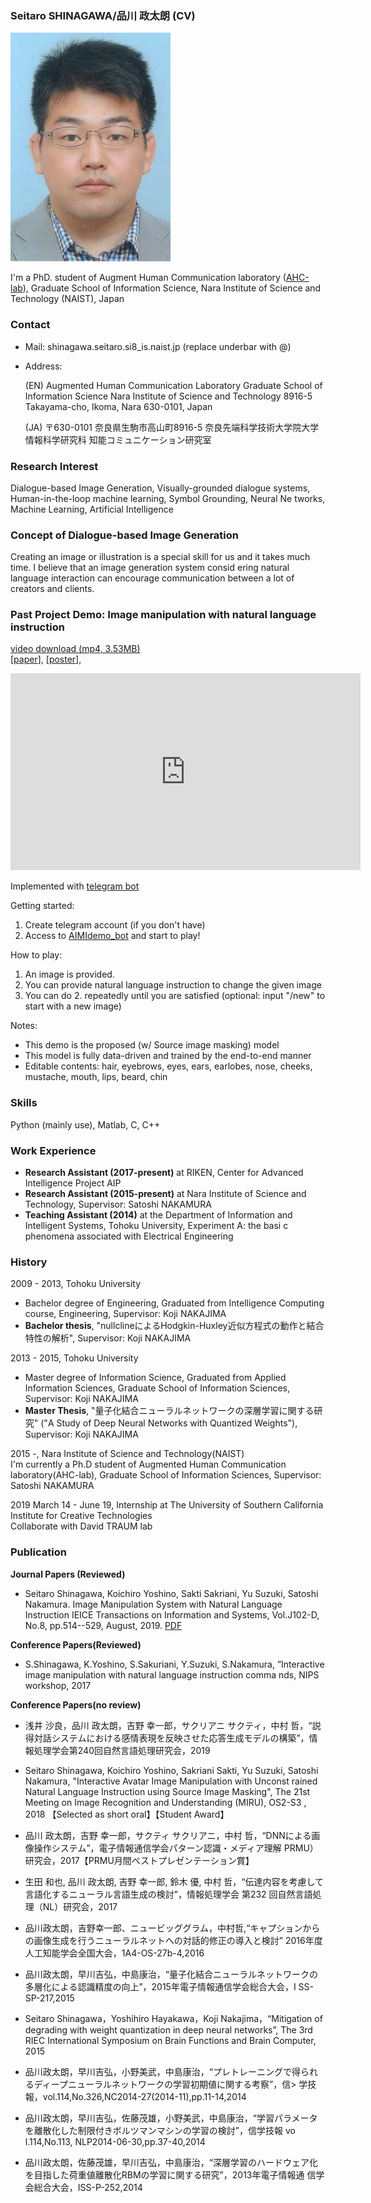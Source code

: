 ### Seitaro SHINAGAWA/品川 政太朗 (CV)  
![alt text](./contents/face_shinagawa.jpg)


I'm a PhD. student of Augment Human Communication laboratory (<a href="http://ahclab.naist.jp/index_en.html">AHC-lab</a>), Graduate
School of Information Science, Nara Institute of Science and Technology (NAIST), Japan

### Contact
- Mail: shinagawa.seitaro.si8_is.naist.jp (replace underbar with @)   
- Address:   

  (EN) Augmented Human Communication Laboratory
  Graduate School of Information Science
  Nara Institute of Science and Technology
  8916-5 Takayama-cho, Ikoma, Nara 630-0101, Japan

  (JA) 〒630-0101
  奈良県生駒市高山町8916-5
  奈良先端科学技術大学院大学情報科学研究科
  知能コミュニケーション研究室

### Research Interest
Dialogue-based Image Generation, Visually-grounded dialogue systems, Human-in-the-loop machine learning, Symbol Grounding, Neural Ne
tworks, Machine Learning, Artificial Intelligence

### Concept of Dialogue-based Image Generation
Creating an image or illustration is a special skill for us and it takes much time. I believe that an image generation system consid
ering natural language interaction can encourage communication between a lot of creators and clients.

### Past Project Demo: Image manipulation with natural language instruction
[video download (mp4, 3.53MB)](https://github.com/SeitaroShinagawa/SeitaroShinagawa.github.io/blob/master/contents/demo_IMI.mp4)    
[[paper](https://ahcweb01.naist.jp/papers/conference/2018/201808_MIRU_seitaro-s_1/201808_MIRU_seitaro-s_1.paper.pdf)], [[poster](https://ahcweb01.naist.jp/papers/conference/2018/201808_MIRU_seitaro-s_1/201808_MIRU_seitaro-s_1.poster.pdf)], 
  
  <iframe width="560" height="315" src="https://www.youtube.com/embed/Xz8tfC7MngQ" frameborder="0" allow="accelerometer; autoplay; encrypted-media; gyroscope; picture-in-picture" allowfullscreen></iframe>  
  
  Implemented with [telegram bot](https://github.com/python-telegram-bot/python-telegram-bot)
  
  Getting started:
  1. Create telegram account (if you don't have)
  2. Access to [AIMIdemo_bot](https://t.me/AIMIdemo_bot) and start to play!  
  
  How to play:
  1. An image is provided.
  2. You can provide natural language instruction to change the given image
  3. You can do 2. repeatedly until you are satisfied
  (optional: input "/new" to start with a new image)

  Notes: 
  - This demo is the proposed (w/ Source image masking) model
  - This model is fully data-driven and trained by the end-to-end manner
  - Editable contents: hair, eyebrows, eyes, ears, earlobes, nose, cheeks, mustache, mouth, lips, beard, chin

### Skills
Python (mainly use), Matlab, C, C++

### Work Experience
- <b>Research Assistant (2017-present)</b> at RIKEN, Center for Advanced Intelligence Project AIP
- <b>Research Assistant (2015-present)</b> at Nara Institute of Science and Technology, Supervisor: Satoshi NAKAMURA
- <b>Teaching Assistant (2014)</b> at the Department of Information and Intelligent Systems, Tohoku University, Experiment A: the basi
c phenomena associated with Electrical Engineering

### History
2009 - 2013, Tohoku University
- Bachelor degree of Engineering, Graduated from Intelligence Computing course, Engineering, Supervisor: Koji NAKAJIMA
- <b>Bachelor thesis</b>, "nullclineによるHodgkin-Huxley近似方程式の動作と結合特性の解析", Supervisor: Koji NAKAJIMA

2013 - 2015, Tohoku University
- Master degree of Information Science, Graduated from Applied Information Sciences, Graduate School of Information Sciences, Supervisor: Koji NAKAJIMA
- <b>Master Thesis</b>, "量子化結合ニューラルネットワークの深層学習に関する研究" ("A Study of Deep Neural Networks with Quantized Weights"), Supervisor: Koji NAKAJIMA

2015 -, Nara Institute of Science and Technology(NAIST)  
I'm currently a Ph.D student of Augmented Human Communication laboratory(AHC-lab), Graduate School of Information Sciences, Supervisor:
 Satoshi NAKAMURA

2019 March 14 - June 19, Internship at The University of Southern California Institute for Creative Technologies  
Collaborate with David TRAUM lab

### Publication
<b>Journal Papers (Reviewed)</b>  
- Seitaro Shinagawa, Koichiro Yoshino, Sakti Sakriani, Yu Suzuki, Satoshi Nakamura.
Image Manipulation System with Natural Language Instruction
IEICE Transactions on Information and Systems, Vol.J102-D, No.8, pp.514--529, August, 2019. [PDF](https://search.ieice.org/bin/summary_advpub.php?id=2018IUT0001&category=D&lang=J&abst=)

<b>Conference Papers(Reviewed)</b>  
- S.Shinagawa, K.Yoshino, S.Sakuriani, Y.Suzuki, S.Nakamura, ”Interactive image manipulation with natural language instruction comma
nds, NIPS workshop, 2017

<b>Conference Papers(no review)</b>
- 浅井 沙良，品川 政太朗，吉野 幸一郎，サクリアニ サクティ，中村 哲，“説得対話システムにおける感情表現を反映させた応答生成モデルの構築”，情報処理学会第240回自然言語処理研究会，2019

- Seitaro Shinagawa, Koichiro Yoshino, Sakriani Sakti, Yu Suzuki, Satoshi Nakamura, "Interactive Avatar Image Manipulation with Unconst
rained Natural Language Instruction using Source Image Masking", The 21st Meeting on Image Recognition and Understanding (MIRU), OS2-S3
, 2018 【Selected as short oral】【Student Award】

- 品川 政太朗，吉野 幸一郎，サクティ サクリアニ，中村 哲，“DNNによる画像操作システム”，電子情報通信学会パターン認識・メディア理解
PRMU）研究会，2017【PRMU月間ベストプレゼンテーション賞】

- 生田 和也, 品川 政太朗, 吉野 幸一郎, 鈴木 優, 中村 哲，“伝達内容を考慮して言語化するニューラル言語生成の検討”，情報処理学会 第232
回自然言語処理（NL）研究会，2017

- 品川政太朗，吉野幸一郎、ニュービッググラム，中村哲,“キャプションからの画像生成を行うニューラルネットへの対話的修正の導入と検討”
2016年度人工知能学会全国大会，1A4-OS-27b-4,2016

- 品川政太朗，早川吉弘，中島康治，“量子化結合ニューラルネットワークの多層化による認識精度の向上”，2015年電子情報通信学会総合大会，I
SS-SP-217,2015

- Seitaro Shinagawa，Yoshihiro Hayakawa，Koji Nakajima，“Mitigation of degrading with weight quantization in deep neural networks”,
 The 3rd RIEC International Symposium on Brain Functions and Brain Computer, 2015

- 品川政太朗，早川吉弘，小野美武，中島康治，“プレトレーニングで得られるディープニューラルネットワークの学習初期値に関する考察”，信>
学技報，vol.114,No.326,NC2014-27(2014-11),pp.11-14,2014

- 品川政太朗，早川吉弘，佐藤茂雄，小野美武，中島康治，“学習パラメータを離散化した制限付きボルツマンマシンの学習の検討”，信学技報 vo
l.114,No.113, NLP2014-06-30,pp.37-40,2014

- 品川政太朗，佐藤茂雄，早川吉弘，中島康治，“深層学習のハードウェア化を目指した荷重値離散化RBMの学習に関する研究”，2013年電子情報通
信学会総合大会，ISS-P-252,2014

